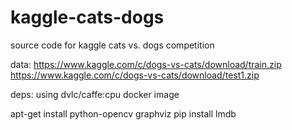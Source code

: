 # kaggle-cats-dogs
source code for kaggle cats vs. dogs competition

data:
https://www.kaggle.com/c/dogs-vs-cats/download/train.zip
https://www.kaggle.com/c/dogs-vs-cats/download/test1.zip

deps:
using dvlc/caffe:cpu docker image

apt-get install python-opencv graphviz
pip install lmdb
